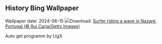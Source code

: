 ## History Bing Wallpaper
Wallpaper date: 2024-06-15
![](https://www.bing.com/th?id=OHR.NazareWave_EN-IN4905008694_UHD.jpg&w=1000)Download: [Surfer riding a wave in Nazaré, Portugal (© Rui Caria/Getty Images)](https://www.bing.com/th?id=OHR.NazareWave_EN-IN4905008694_UHD.jpg)

Auto get programm by LtgX
